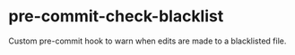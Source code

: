 # pre-commit-check-blacklist
Custom pre-commit hook to warn when edits are made to a blacklisted file.
